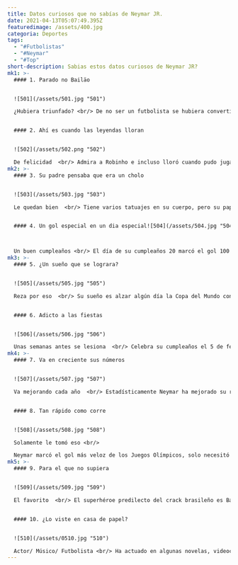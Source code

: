 ```yaml
---
title: Datos curiosos que no sabías de Neymar JR.
date: 2021-04-13T05:07:49.395Z
featuredimage: /assets/400.jpg
categoria: Deportes
tags:
  - "#Futbolistas"
  - "#Neymar"
  - "#Top"
short-description: Sabias estos datos curiosos de Neymar JR?
mk1: >-
  #### 1. Parado no Bailäo


  ![501](/assets/501.jpg "501")

  ¿Hubiera triunfado? <br/> De no ser un futbolista se hubiera convertido en un músico.


  #### 2. Ahí es cuando las leyendas lloran


  ![502](/assets/502.png "502")

  De felicidad  <br/> Admira a Robinho e incluso lloró cuando pudo jugar con él dentro de la selección nacional.
mk2: >-
  #### 3. Su padre pensaba que era un cholo


  ![503](/assets/503.jpg "503")

  Le quedan bien  <br/> Tiene varios tatuajes en su cuerpo, pero su papá nunca estuvo de acuerdo con que se los hiciera.


  #### 4. Un gol especial en un dia especial![504](/assets/504.jpg "504")



  Un buen cumpleaños <br/> El día de su cumpleaños 20 marcó el gol 100 de su carrera jugando en el FC Santos de Brasil.
mk3: >-
  #### 5. ¿Un sueño que se lograra?


  ![505](/assets/505.jpg "505")

  Reza por eso  <br/> Su sueño es alzar algún día la Copa del Mundo con la selección de Brasil.


  #### 6. Adicto a las fiestas


  ![506](/assets/506.jpg "506")

  Unas semanas antes se lesiona  <br/> Celebra su cumpleaños el 5 de febrero a lo grande y por todo lo alto con sus familiares y amigos.
mk4: >-
  #### 7. Va en creciente sus números


  ![507](/assets/507.jpg "507")

  Va mejorando cada año  <br/> Estadísticamente Neymar ha mejorado su rendimiento, desde diciembre de 2019. Hasta el momento ha convertido 20 goles en 11 encuentros


  #### 8. Tan rápido como corre


  ![508](/assets/508.jpg "508")

  Solamente le tomó eso <br/>

  Neymar marcó el gol más veloz de los Juegos Olímpicos, solo necesitó 14 segundos para alcanzar este récord.
mk5: >-
  #### 9. Para el que no supiera


  ![509](/assets/509.jpg "509")

  El favorito  <br/> El superhéroe predilecto del crack brasileño es Batman


  #### 10. ¿Lo viste en casa de papel?


  ![510](/assets/0510.jpg "510")

  Actor/ Músico/ Futbolista <br/> Ha actuado en algunas novelas, videoclips, y en la película al lado de Samuel Jackson. Su actor predilecto es Will Smith.
---
```

